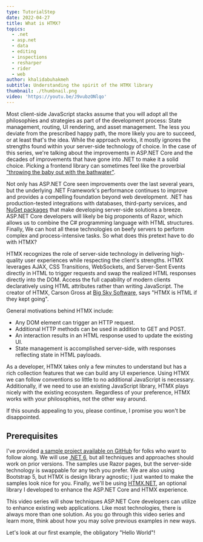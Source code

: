 ```yaml
---
type: TutorialStep
date: 2022-04-27
title: What is HTMX?
topics:
  - .net
  - asp.net
  - data
  - editing
  - inspections
  - resharper
  - rider
  - web
author: khalidabuhakmeh
subtitle: Understanding the spirit of the HTMX library
thumbnail: ./thumbnail.png
video: 'https://youtu.be/J9vubzONlqo'
---
```


Most client-side JavaScript stacks assume that you will adopt all the philosophies and strategies as part of the development process: State management, routing, UI rendering, and asset management. The less you deviate from the prescribed happy path, the more likely you are to succeed, or at least that's the idea. While the approach works, it mostly ignores the strengths found within your server-side technology of choice. In the case of this series, we're talking about the improvements in ASP.NET Core and the decades of improvements that have gone into .NET to make it a solid choice. Picking a frontend library can sometimes feel like the proverbial ["throwing the baby out with the bathwater"](https://en.wikipedia.org/wiki/Don%27t_throw_the_baby_out_with_the_bathwater).

Not only has ASP.NET Core seen improvements over the last several years, but the underlying .NET Framework's performance continues to improve and provides a compelling foundation beyond web development. .NET has production-tested integrations with databases, third-party services, and [NuGet packages](https://nuget.org) that make developing server-side solutions a breeze. ASP.NET Core developers will likely be big proponents of Razor, which allows us to combine the C# programming language with HTML structures. Finally, We can host all these technologies on beefy servers to perform complex and process-intensive tasks. So what does this pretext have to do with HTMX?

HTMX recognizes the role of server-side technology in delivering high-quality user experiences while respecting the client's strengths. HTMX leverages AJAX, CSS Transitions, WebSockets, and Server-Sent Events directly in HTML to trigger requests and swap the realized HTML responses directly into the DOM. Access the full capability of modern clients declaratively using HTML attributes rather than writing JavaScript. The creator of HTMX, Carson Gross at [Big Sky Software](https://github.com/1cg), says "HTMX is HTML if they kept going".

General motivations behind HTMX include:

- Any DOM element can trigger an HTTP request.
- Additional HTTP methods can be used in addition to GET and POST.
- An interaction results in an HTML response used to update the existing UI.
- State management is accomplished server-side, with responses reflecting state in HTML payloads.

As a developer, HTMX takes only a few minutes to understand but has a rich collection features that we can build any UI experience. Using HTMX we can follow conventions so little to no additional JavaScript is necessary. Additionally, if we need to use an existing JavaScript library, HTMX plays nicely with the existing ecosystem. Regardless of your preference, HTMX works with your philosophies, not the other way around.

If this sounds appealing to you, please continue, I promise you won't be disappointed.

## Prerequisites

I've provided [a sample project available on GitHub](https://github.com/khalidabuhakmeh/htmx-aspnetcore) for folks who want to follow along. We will use [.NET 6](https://dot.net), but all techniques and approaches should work on prior versions. The samples use Razor pages, but the server-side technology is swappable for any tech you prefer. We are also using Bootstrap 5, but HTMX is design library agnostic; I just wanted to make the samples look nice for you. Finally, we'll be using [HTMX.NET](https://nuget.org/packages/htmx), an optional library I developed to enhance the ASP.NET Core and HTMX experience.

This video series will show techniques ASP.NET Core developers can utilize to enhance existing web applications. Like most technologies, there is always more than one solution. As you go through this video series and learn more, think about how you may solve previous examples in new ways.

Let's look at our first example, the obligatory "Hello World"!
